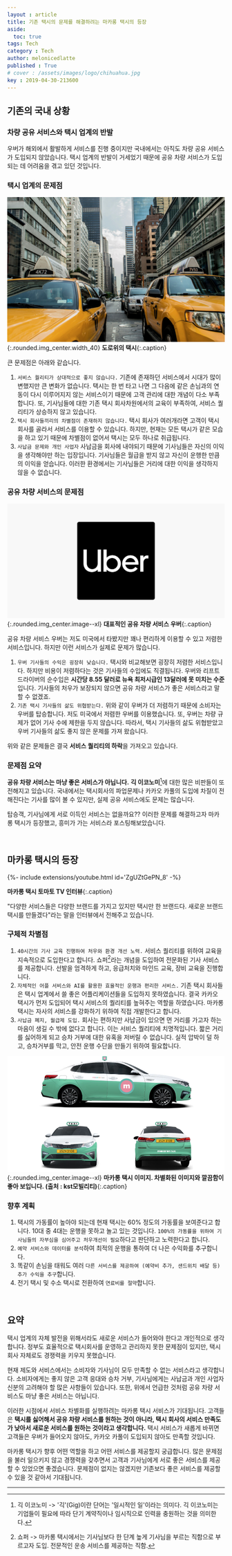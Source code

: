 ```yaml
---
layout : article
title: 기존 택시의 문제를 해결하려는 마카롱 택시의 등장
aside:
  toc: true
tags: Tech
category : Tech
author: melonicedlatte
published : True
# cover : /assets/images/logo/chihuahua.jpg
key : 2019-04-30-213600
---
```


## 기존의 국내 상황

### 차량 공유 서비스와 택시 업계의 반발

우버가 해외에서 활발하게 서비스를 진행 중이지만 국내에서는 아직도 차량 공유 서비스가 도입되지 않았습니다. 택시 업계의 반발이 거세었기 때문에 공유 차량 서비스가 도입되는 데 어려움을 겪고 있던 것입니다.

### 택시 업계의 문제점

![image](/assets/images/20190430/taxi_cab.jpg){:.rounded.img_center.width_40}
**도로위의 택시**{:.caption}

큰 문제점은 아래와 같습니다.

1. `서비스 퀄리티가 상대적으로 좋지 않습니다.` 기존에 존재하던 서비스에서 시대가 많이 변했지만 큰 변화가 없습니다. 택시는 한 번 타고 나면 그 다음에 같은 손님과의 연동이 다시 이루어지지 않는 서비스이기 때문에 고객 관리에 대한 개념이 다소 부족합니다. 또, 기사님들에 대한 기존 택시 회사차원에서의 교육이 부족하여, 서비스 퀄리티가 상승하지 않고 있습니다.
2. `택시 회사들끼리의 차별점이 존재하지 않습니다.` 택시 회사가 여러개라면 고객이 택시 회사를 골라서 서비스를 이용할 수 있습니다. 하지만, 현재는 모든 택시가 같은 모습을 하고 있기 때문에 차별점이 없어서 택시는 모두 하나로 취급됩니다.
3. `사납금 문제와 개인 사업자` 사납금을 회사에 내야되기 때문에 기사님들은 자신의 이익을 생각해야만 하는 입장입니다. 기사님들은 월급을 받지 않고 자신이 운행한 만큼의 이익을 얻습니다. 이러한 환경에서는 기사님들은 거리에 대한 이익을 생각하지 않을 수 없습니다.

### 공유 차량 서비스의 문제점

![image](/assets/images/20190430/uber_logo.png){:.rounded.img_center.image--xl}
**대표적인 공유 차량 서비스 우버**{:.caption}

공유 차량 서비스 우버는 저도 미국에서 타봤지만 꽤나 편리하게 이용할 수 있고 저렴한 서비스입니다. 하지만 이런 서비스가 실제로 문제가 많습니다.

1. `우버 기사들의 수익은 굉장히 낮습니다.` 택시와 비교해보면 굉장히 저렴한 서비스입니다. 하지만 비용이 저렴하다는 것은 기사들의 수입에도 직결됩니다. 우버와 리프트 드라이버의 순수입은 **시간당 8.55 달러로 뉴욕 최저시급인 13달러에 못 미치는 수준**입니다. 기사들의 처우가 보장되지 않으면 공유 차량 서비스가 좋은 서비스라고 말할 수 없겠죠.
2. `기존 택시 기사들의 삶도 위협받는다.` 위와 같이 우버가 더 저렴하기 때문에 소비자는 우버를 탑승합니다. 저도 미국에서 저렴한 우버를 이용했습니다. 또, 우버는 차량 규제가 없어 기사 수에 제한을 두지 않습니다. 따라서, 택시 기사들의 삶도 위협받았고 우버 기사들의 삶도 좋지 않은 문제를 가져 왔습니다.

위와 같은 문제들은 결국 **서비스 퀄리티의 하락**을 가져오고 있습니다.

### 문제점 요약

**공유 차량 서비스는 마냥 좋은 서비스가 아닙니다.** **긱 이코노미**[^긱이코노미]에 대한 많은 비판들이 또 전해지고 있습니다. 국내에서는 택시회사의 파업문제나 카카오 카풀의 도입에 차질이 전해진다는 기사를 많이 볼 수 있지만, 실제 공유 서비스에도 문제는 많습니다.

탑승객, 기사님에게 서로 이득인 서비스는 없을까요?? 이러한 문제를 해결하고자 마카롱 택시가 등장했고, 흥미가 가는 서비스라 포스팅해보았습니다.

<br>

## 마카롱 택시의 등장

<div>{%- include extensions/youtube.html id='ZgUZtGePN_8' -%}</div>

__마카롱 택시 토마토 TV 인터뷰__{:.caption}

"다양한 서비스들은 다양한 브랜드를 가지고 있지만 택시만 한 브랜드다. 새로운 브랜드 택시를 만들겠다"라는 말을 인터뷰에서 전해주고 있습니다.

### 구체적 차별점

1. `40시간의 기사 교육 진행하여 처우와 환경 개선 노력.` 서비스 퀄리티를 위하여 교육을 지속적으로 도입한다고 합니다. 쇼퍼[^쇼퍼]라는 개념을 도입하여 전문화된 기사 서비스를 제공합니다. 선발을 엄격하게 하고, 응급처치와 마인드 교육, 장비 교육을 진행합니다.
2. `자체적인 어플 서비스와 AI를 활용한 효율적인 운행과 편리한 서비스.` 기존 택시 회사들은 택시 업계에서 쓸 좋은 어플리케이션들을 도입하지 못하였습니다. 결국 카카오 택시가 먼저 도입되어 택시 서비스의 퀄리티를 높혀주는 역할을 하였습니다. 마카롱 택시는 자사의 서비스를 강화하기 위하여 직접 개발한다고 합니다.
3. `사납금 폐지, 월급제 도입.` 회사는 편하지만 사납금이 있으면 먼 거리를 가고자 하는 마음이 생길 수 밖에 없다고 합니다. 이는 서비스 퀄리티에 치명적입니다. 짧은 거리를 싫어하게 되고 승차 거부에 대한 유혹을 저버릴 수 없습니다. 실적 압박이 덜 하고, 승차거부를 막고, 안전 운행 수단을 만들기 위하여 필요합니다.

![image](/assets/images/20190430/macarong_taxi.jpg){:.rounded.img_center.image--xl}
**마카롱 택시 이미지. 차별화된 이미지와 깔끔함이 좋아 보입니다. (출처 : kst모빌리티)**{:.caption}

### 향후 계획

1. 택시의 가동률이 높아야 되는데 현재 택시는 60% 정도의 가동률을 보여준다고 합니다. 10대 중 4대는 운행을 못하고 놀고 있는 것입니다. `100%의 가동률을 위하여 기사님들의 자부심을 심어주고 처우개선이 필요`하다고 판단하고 노력한다고 합니다.
2. `예약 서비스와 데이터를 분석`하여 최적의 운행을 통하여 더 나은 수익화를 추구합니다.
3. 똑같이 손님을 태워도 여러 `다른 서비스를 제공하여 (예약비 추가, 샌드위치 배달 등) 추가 수익을 추구`합니다.
4. 전기 택시 및 수소 택시로 전환하여 `연료비를 절약`합니다.

<br>

## 요약

택시 업계의 자체 발전을 위해서라도 새로운 서비스가 들어와야 한다고 개인적으로 생각합니다. 정부도 효율적으로 택시회사를 운영하고 관리하지 못한 문제점이 있지만, 택시회사 자체로도 경쟁력을 키우지 못했습니다. 

현재 제도와 서비스에서는 소비자와 기사님이 모두 만족할 수 없는 서비스라고 생각합니다. 소비자에게는 좋지 않은 고객 응대와 승차 거부, 기사님에게는 사납금과 개인 사업자 신분의 고려해야 할 많은 사항들이 있습니다. 또한, 위에서 언급한 것처럼 공유 차량 서비스도 마냥 좋은 서비스는 아닙니다.

이러한 시점에서 서비스 차별화를 실행하려는 마카롱 택시 서비스가 기대됩니다. 고객들은 **택시를 싫어해서 공유 차량 서비스를 원하는 것이 아니라, 택시 회사의 서비스 만족도가 낮아서 새로운 서비스를 원하는 것이라고 생각합니다.** 택시 서비스가 새롭게 바뀌면 고객들은 우버가 들어오지 않아도, 카카오 카풀이 도입되지 않아도 만족할 것입니다.

마카롱 택시가 향후 어떤 역할을 하고 어떤 서비스를 제공할지 궁급합니다. 많은 문제점을 불러 일으키지 않고 경쟁력을 갖추면서 고객과 기사님에게 서로 좋은 서비스를 제공할 수 있었으면 좋겠습니다. 문제점이 없지는 않겠지만 기존보다 좋은 서비스를 제공할 수 있을 것 같아서 기대됩니다.

---

[^쇼퍼]: 쇼퍼 -> 마카롱 택시에서는 기사님보다 한 단계 높게 기사님을 부르는 직함으로 부르고자 도입. 전문적인 운송 서비스를 제공하는 직함.

[^긱이코노미]: 긱 이코노미 -> '긱'(Gig)이란 단어는 '일시적인 일'이라는 의미다. 긱 이코노미는 기업들이 필요에 따라 단기 계약직이나 임시직으로 인력을 충원하는 것을 의미한다.